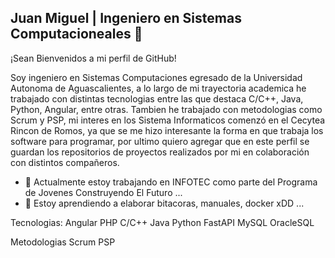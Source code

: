 ## Juan Miguel | Ingeniero en Sistemas Computacioneales 👋

¡Sean Bienvenidos a mi perfil de GitHub!

Soy ingeniero en Sistemas Computaciones egresado de la Universidad Autonoma de Aguascalientes, a lo largo de mi trayectoria academica he trabajado con distintas tecnologias entre las que destaca C/C++, Java, Python, Angular, entre otras. Tambien he trabajado con metodologias como 
Scrum y PSP, mi interes en los Sistema Informaticos comenzó en el Cecytea Rincon de Romos, ya que se me hizo interesante la forma en que trabaja los software para programar, por ultimo quiero agregar que en este perfil se guardan los repositorios de proyectos realizados por mi en colaboración con distintos compañeros.

- 🔭 Actualmente estoy trabajando en INFOTEC como parte del Programa de Jovenes Construyendo El Futuro ...
- 🌱 Estoy aprendiendo a elaborar bitacoras, manuales, docker xDD ...


Tecnologias:
Angular
PHP
C/C++
Java
Python
FastAPI
MySQL
OracleSQL

Metodologias
Scrum
PSP






